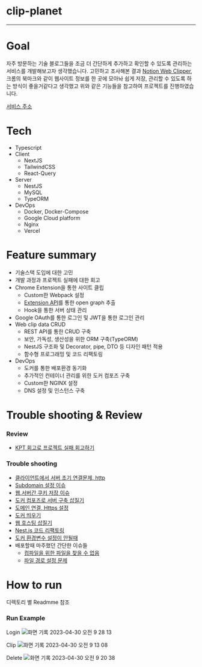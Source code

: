 # clip-planet

---

# Goal

자주 방문하는 기술 블로그들을 조금 더 간단하게 추가하고 확인할 수 있도록 관리하는 서비스를 개발해보고자 생각했습니다. 고민하고 조사해본 결과 [Notion Web Clipper](https://chrome.google.com/webstore/detail/notion-web-clipper/knheggckgoiihginacbkhaalnibhilkk?hl=ko), 크롬의 북마크와 같이 웹사이트 정보를 한 곳에 모아놔 쉽게 저장, 관리할 수 있도록 하는 방식이 좋을거같다고 생각했고 위와 같은 기능들을 참고하여 프로젝트를 진행하였습니다.

[서비스 주소](https://web.clip-planet.site/)

# Tech

- Typescript
- Client
  - NextJS
  - TailwindCSS
  - React-Query
- Server
  - NestJS
  - MySQL
  - TypeORM
- DevOps
  - Docker, Docker-Compose
  - Google Cloud platform
  - Nginx
  - Vercel

# Feature summary

- 기술스택 도입에 대한 고민
- 개발 과정과 프로젝트 실패에 대한 회고
- Chrome Extension을 통한 사이트 클립
    - Custom한 Webpack 설정
    - [Extension API](https://developer.chrome.com/docs/extensions/reference/)를 통한 open graph 추출
    - Hook을 통한 서버 상태 관리
- Google OAuth를 통한 로그인 및 JWT을 통한 로그인 관리
- Web clip data CRUD
    - REST API를 통한 CRUD 구축
    - 보안, 가독성, 생산성을 위한 ORM 구축(TypeORM)
    - NestJS 구조화 및 Decorator, pipe, DTO 등 디자인 패턴 적용
    - 함수형 프로그래밍 및 코드 리팩토링
- DevOps
    - 도커를 통한 배포환경 동기화
    - 추가적인 컨테이너 관리를 위한 도커 컴포즈 구축
    - Custom한 NGINX 설정
    - DNS 설정 및 인스턴스 구축

# Trouble shooting & Review

### Review

- [KPT 회고로 프로젝트 실패 회고하기](https://choiblog.tistory.com/158)

### Trouble shooting

- [클라이언트에서 서버 초기 연결문제, http](https://choiblog.tistory.com/157)
- [Subdomain 설정 이슈](https://choiblog.tistory.com/155)
- [웹,서버간 쿠키 저장 이슈](https://choiblog.tistory.com/154)
- [도커 컴포즈로 서버 구축 삽질기](https://choiblog.tistory.com/150)
- [도메인 연결, Https 설정](https://choiblog.tistory.com/148)
- [도커 띄우기](https://choiblog.tistory.com/147)
- [웹 호스팅 삽질기](https://choiblog.tistory.com/146)
- [Nest.js 코드 리팩토링](https://choiblog.tistory.com/156)
- [도커 환경변수 설정이 안될때](https://choiblog.tistory.com/145)
- 배포할때 마주했던 간단한 이슈들
  - [컴파일을 위한 파일을 찾을 수 없음](https://choiblog.tistory.com/134)
  - [파일 경로 설정 문제](https://choiblog.tistory.com/133)
    <br/>

# How to run
디렉토리 별 Readmme 참조

### Run Example

Login
![화면 기록 2023-04-30 오전 9 28 13](https://user-images.githubusercontent.com/71929440/235330036-111cea2c-28ea-46cb-a8fc-73e0ad3bf932.gif)

Clip
![화면 기록 2023-04-30 오전 9 13 08](https://user-images.githubusercontent.com/71929440/235330006-91943dc9-e9ce-4ebb-8b86-ca9e9e9592d7.gif)

Delete
![화면 기록 2023-04-30 오전 9 20 38](https://user-images.githubusercontent.com/71929440/235330008-98c9b7c8-9819-4e67-af33-ed06d38547d6.gif)
